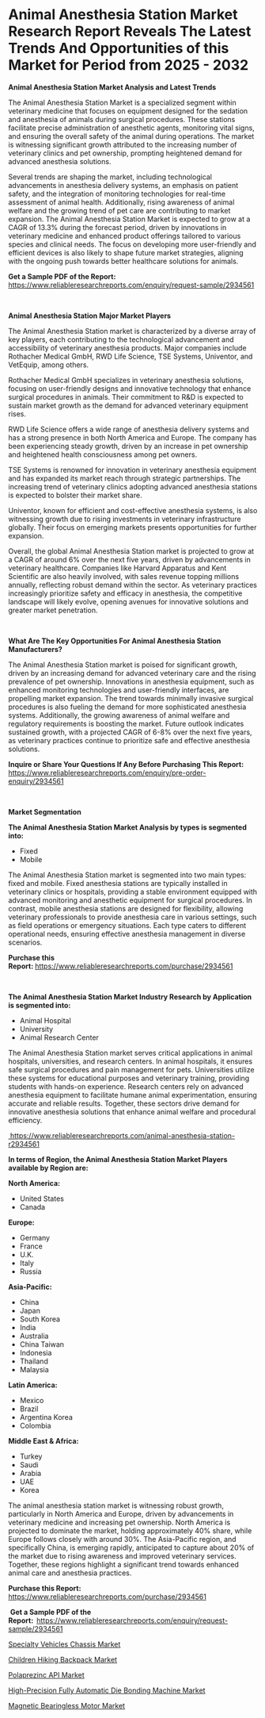 <p><h1>Animal Anesthesia Station Market Research Report Reveals The Latest Trends And Opportunities of this Market for Period from 2025 - 2032</h1></p><p><strong>Animal Anesthesia Station Market Analysis and Latest Trends</strong></p>
<p><p>The Animal Anesthesia Station Market is a specialized segment within veterinary medicine that focuses on equipment designed for the sedation and anesthesia of animals during surgical procedures. These stations facilitate precise administration of anesthetic agents, monitoring vital signs, and ensuring the overall safety of the animal during operations. The market is witnessing significant growth attributed to the increasing number of veterinary clinics and pet ownership, prompting heightened demand for advanced anesthesia solutions.</p><p>Several trends are shaping the market, including technological advancements in anesthesia delivery systems, an emphasis on patient safety, and the integration of monitoring technologies for real-time assessment of animal health. Additionally, rising awareness of animal welfare and the growing trend of pet care are contributing to market expansion. The Animal Anesthesia Station Market is expected to grow at a CAGR of 13.3% during the forecast period, driven by innovations in veterinary medicine and enhanced product offerings tailored to various species and clinical needs. The focus on developing more user-friendly and efficient devices is also likely to shape future market strategies, aligning with the ongoing push towards better healthcare solutions for animals.</p></p>
<p><strong>Get a Sample PDF of the Report:&nbsp;</strong> <a href="https://www.reliableresearchreports.com/enquiry/request-sample/2934561?utm_campaign=32&utm_medium=2&utm_source=Github&utm_content=ia&utm_term=13032025&utm_id=animal-anesthesia-station">https://www.reliableresearchreports.com/enquiry/request-sample/2934561</a></p>
<p>&nbsp;</p>
<p><strong>Animal Anesthesia Station Major Market Players</strong></p>
<p><p>The Animal Anesthesia Station market is characterized by a diverse array of key players, each contributing to the technological advancement and accessibility of veterinary anesthesia products. Major companies include Rothacher Medical GmbH, RWD Life Science, TSE Systems, Univentor, and VetEquip, among others.</p><p>Rothacher Medical GmbH specializes in veterinary anesthesia solutions, focusing on user-friendly designs and innovative technology that enhance surgical procedures in animals. Their commitment to R&D is expected to sustain market growth as the demand for advanced veterinary equipment rises.</p><p>RWD Life Science offers a wide range of anesthesia delivery systems and has a strong presence in both North America and Europe. The company has been experiencing steady growth, driven by an increase in pet ownership and heightened health consciousness among pet owners.</p><p>TSE Systems is renowned for innovation in veterinary anesthesia equipment and has expanded its market reach through strategic partnerships. The increasing trend of veterinary clinics adopting advanced anesthesia stations is expected to bolster their market share.</p><p>Univentor, known for efficient and cost-effective anesthesia systems, is also witnessing growth due to rising investments in veterinary infrastructure globally. Their focus on emerging markets presents opportunities for further expansion.</p><p>Overall, the global Animal Anesthesia Station market is projected to grow at a CAGR of around 6% over the next five years, driven by advancements in veterinary healthcare. Companies like Harvard Apparatus and Kent Scientific are also heavily involved, with sales revenue topping millions annually, reflecting robust demand within the sector. As veterinary practices increasingly prioritize safety and efficacy in anesthesia, the competitive landscape will likely evolve, opening avenues for innovative solutions and greater market penetration.</p></p>
<p>&nbsp;</p>
<p><strong>What Are The Key Opportunities For Animal Anesthesia Station Manufacturers?</strong></p>
<p><p>The Animal Anesthesia Station market is poised for significant growth, driven by an increasing demand for advanced veterinary care and the rising prevalence of pet ownership. Innovations in anesthesia equipment, such as enhanced monitoring technologies and user-friendly interfaces, are propelling market expansion. The trend towards minimally invasive surgical procedures is also fueling the demand for more sophisticated anesthesia systems. Additionally, the growing awareness of animal welfare and regulatory requirements is boosting the market. Future outlook indicates sustained growth, with a projected CAGR of 6-8% over the next five years, as veterinary practices continue to prioritize safe and effective anesthesia solutions.</p></p>
<p><strong>Inquire or Share Your Questions If Any Before Purchasing This Report:</strong> <a href="https://www.reliableresearchreports.com/enquiry/pre-order-enquiry/2934561?utm_campaign=32&utm_medium=2&utm_source=Github&utm_content=ia&utm_term=13032025&utm_id=animal-anesthesia-station">https://www.reliableresearchreports.com/enquiry/pre-order-enquiry/2934561</a></p>
<p>&nbsp;</p>
<p><strong>Market Segmentation</strong></p>
<p><strong>The Animal Anesthesia Station Market Analysis by types is segmented into:</strong></p>
<p><ul><li>Fixed</li><li>Mobile</li></ul></p>
<p><p>The Animal Anesthesia Station market is segmented into two main types: fixed and mobile. Fixed anesthesia stations are typically installed in veterinary clinics or hospitals, providing a stable environment equipped with advanced monitoring and anesthetic equipment for surgical procedures. In contrast, mobile anesthesia stations are designed for flexibility, allowing veterinary professionals to provide anesthesia care in various settings, such as field operations or emergency situations. Each type caters to different operational needs, ensuring effective anesthesia management in diverse scenarios.</p></p>
<p><strong>Purchase this Report:&nbsp;</strong><a href="https://www.reliableresearchreports.com/purchase/2934561?utm_campaign=32&utm_medium=2&utm_source=Github&utm_content=ia&utm_term=13032025&utm_id=animal-anesthesia-station">https://www.reliableresearchreports.com/purchase/2934561</a></p>
<p>&nbsp;</p>
<p><strong>The Animal Anesthesia Station Market Industry Research by Application is segmented into:</strong></p>
<p><ul><li>Animal Hospital</li><li>University</li><li>Animal Research Center</li></ul></p>
<p><p>The Animal Anesthesia Station market serves critical applications in animal hospitals, universities, and research centers. In animal hospitals, it ensures safe surgical procedures and pain management for pets. Universities utilize these systems for educational purposes and veterinary training, providing students with hands-on experience. Research centers rely on advanced anesthesia equipment to facilitate humane animal experimentation, ensuring accurate and reliable results. Together, these sectors drive demand for innovative anesthesia solutions that enhance animal welfare and procedural efficiency.</p></p>
<p><a href="https://www.reliableresearchreports.com/animal-anesthesia-station-r2934561?utm_campaign=32&utm_medium=2&utm_source=Github&utm_content=ia&utm_term=13032025&utm_id=animal-anesthesia-station">&nbsp;https://www.reliableresearchreports.com/animal-anesthesia-station-r2934561</a></p>
<p><strong>In terms of Region, the Animal Anesthesia Station Market Players available by Region are:</strong></p>
<p>
    <p> <strong> North America: </strong>
        <ul>
            <li>United States</li>
            <li>Canada</li>
        </ul>
        </p> 
    <p> <strong> Europe: </strong>
        <ul>
            <li>Germany</li>
            <li>France</li>
            <li>U.K.</li>
            <li>Italy</li>
            <li>Russia</li>
        </ul>
        </p> 
    <p> <strong> Asia-Pacific: </strong>
        <ul>
            <li>China</li>
            <li>Japan</li>
            <li>South Korea</li>
            <li>India</li>
            <li>Australia</li>
            <li>China Taiwan</li>
            <li>Indonesia</li>
            <li>Thailand</li>
            <li>Malaysia</li>
        </ul>
        </p> 
    <p> <strong> Latin America: </strong>
        <ul>
            <li>Mexico</li>
            <li>Brazil</li>
            <li>Argentina Korea</li>
            <li>Colombia</li>
        </ul>
        </p> 
    <p> <strong> Middle East & Africa: </strong>
        <ul>
            <li>Turkey</li>
            <li>Saudi</li>
            <li>Arabia</li>
            <li>UAE</li>
            <li>Korea</li>
        </ul>
    </p>
    </p>
<p><p>The animal anesthesia station market is witnessing robust growth, particularly in North America and Europe, driven by advancements in veterinary medicine and increasing pet ownership. North America is projected to dominate the market, holding approximately 40% share, while Europe follows closely with around 30%. The Asia-Pacific region, and specifically China, is emerging rapidly, anticipated to capture about 20% of the market due to rising awareness and improved veterinary services. Together, these regions highlight a significant trend towards enhanced animal care and anesthesia practices.</p></p>
<p><strong>Purchase this Report: </strong><a href="https://www.reliableresearchreports.com/purchase/2934561?utm_campaign=32&utm_medium=2&utm_source=Github&utm_content=ia&utm_term=13032025&utm_id=animal-anesthesia-station">https://www.reliableresearchreports.com/purchase/2934561</a></p>
<p>&nbsp;<strong>Get a Sample PDF of the Report:&nbsp;&nbsp;</strong><a href="https://www.reliableresearchreports.com/enquiry/request-sample/2934561?utm_campaign=32&utm_medium=2&utm_source=Github&utm_content=ia&utm_term=13032025&utm_id=animal-anesthesia-station">https://www.reliableresearchreports.com/enquiry/request-sample/2934561</a></p>
<p><strong></strong></p>
<p><p><a href="https://github.com/reeseberro3j/Market-Research-Report-List-1/blob/main/specialty-vehicles-chassis-market.md?utm_campaign=32&utm_medium=2&utm_source=Github&utm_content=ia&utm_term=13032025&utm_id=animal-anesthesia-station">Specialty Vehicles Chassis Market</a></p><p><a href="https://github.com/billejuman43/Market-Research-Report-List-1/blob/main/children-hiking-backpack-market.md?utm_campaign=32&utm_medium=2&utm_source=Github&utm_content=ia&utm_term=13032025&utm_id=animal-anesthesia-station">Children Hiking Backpack Market</a></p><p><a href="https://github.com/filinjaic7/Market-Research-Report-List-1/blob/main/polaprezinc-api-market.md?utm_campaign=32&utm_medium=2&utm_source=Github&utm_content=ia&utm_term=13032025&utm_id=animal-anesthesia-station">Polaprezinc API Market</a></p><p><a href="https://github.com/rocicbenton/Market-Research-Report-List-1/blob/main/high-precision-fully-automatic-die-bonding-machine-market.md?utm_campaign=32&utm_medium=2&utm_source=Github&utm_content=ia&utm_term=13032025&utm_id=animal-anesthesia-station">High-Precision Fully Automatic Die Bonding Machine Market</a></p><p><a href="https://github.com/tahjaylestro/Market-Research-Report-List-1/blob/main/magnetic-bearingless-motor-market.md?utm_campaign=32&utm_medium=2&utm_source=Github&utm_content=ia&utm_term=13032025&utm_id=animal-anesthesia-station">Magnetic Bearingless Motor Market</a></p></p>